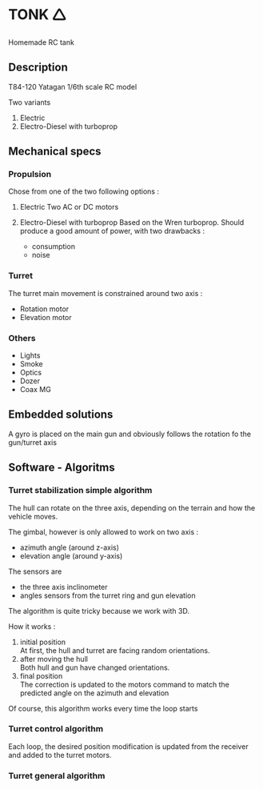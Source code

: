 # TONK 🛆
Homemade RC tank

## Description 

T84-120 Yatagan 
1/6th scale RC model

Two variants 
1) Electric
2) Electro-Diesel with turboprop

## Mechanical specs

### Propulsion

Chose from one of the two following options :

1) Electric
   Two AC or DC motors 

2) Electro-Diesel with turboprop
   Based on the Wren turboprop.
   Should produce a good amount of power, with two drawbacks :
   * consumption
   * noise

### Turret

The turret main movement is constrained around two axis :

* Rotation motor
* Elevation motor

### Others

* Lights
* Smoke
* Optics
* Dozer
* Coax MG

## Embedded solutions 

A gyro is placed on the main gun and obviously follows the rotation fo the gun/turret axis



## Software - Algoritms

### Turret stabilization simple algorithm

The hull can rotate on the three axis, depending on the terrain and how the vehicle moves.   

The gimbal, however is only allowed to work on two axis :
* azimuth angle (around z-axis)
* elevation angle (around y-axis)

The sensors are 
* the three axis inclinometer
* angles sensors from the turret ring and gun elevation

The algorithm is quite tricky because we work with 3D.

How it works :

1) initial position  
At first, the hull and turret are facing random orientations. 
2) after moving the hull   
Both hull and gun have changed orientations.
3) final position    
The correction is updated to the motors command to match the predicted angle on the azimuth and elevation

Of course, this algorithm works every time the loop starts



### Turret control algorithm

Each loop, the desired position modification is updated from the receiver and added to the turret motors.

### Turret general algorithm
